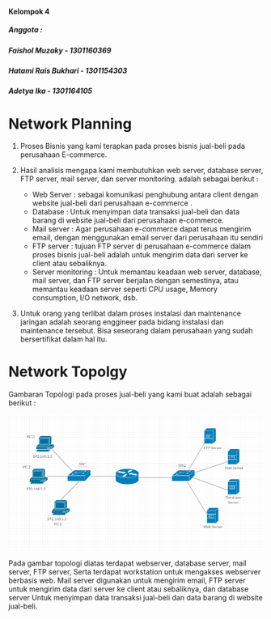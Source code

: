 #### Kelompok 4
##### Anggota : 
##### Faishol Muzaky - 1301160369
##### Hatami Rais Bukhari - 1301154303
##### Adetya Ika - 1301164105

# Network Planning

1. Proses Bisnis yang kami terapkan pada proses bisnis jual-beli pada perusahaan E-commerce.

2. Hasil analisis mengapa kami membutuhkan web server, database server, FTP server, mail server, dan server monitoring. adalah sebagai berikut :

    - Web Server : sebagai komunikasi penghubung antara client dengan website jual-beli dari perusahaan e-commerce .
    - Database : Untuk menyimpan data transaksi jual-beli dan data barang di website jual-beli dari perusahaan e-commerce.
    - Mail server : Agar perusahaan e-commerce dapat terus mengirim email, dengan menggunakan email server dari perusahaan itu sendiri
    - FTP server : tujuan FTP server di perusahaan e-commerce dalam proses bisnis jual-beli adalah untuk mengirim data dari server ke client atau sebaliknya.
    - Server monitoring : Untuk memantau keadaan web server, database, mail server, dan FTP server berjalan dengan semestinya, atau memantau keadaan server seperti CPU usage, Memory consumption, I/O network, dsb.
  
3. Untuk orang yang terlibat dalam proses instalasi dan maintenance jaringan adalah seorang enggineer pada bidang instalasi dan maintenance tersebut. Bisa seseorang dalam perusahaan yang sudah bersertifikat dalam hal itu.

# Network Topolgy

Gambaran Topologi pada proses jual-beli yang kami buat adalah sebagai berikut :

![](img/2.png)

Pada gambar topologi diatas terdapat webserver, database server, mail server, FTP server, 
Serta terdapat workstation untuk mengakses webserver berbasis web. Mail server digunakan untuk mengirim email, FTP server untuk mengirim data dari server ke client atau sebaliknya, dan database server Untuk menyimpan data transaksi jual-beli dan data barang di website jual-beli. 

